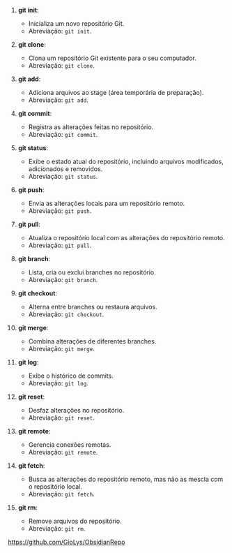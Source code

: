 
1. **git init**:
    
    - Inicializa um novo repositório Git.
    - Abreviação: `git init`.
    
2. **git clone**:
    
    - Clona um repositório Git existente para o seu computador.
    - Abreviação: `git clone`.
    
3. **git add**:
    
    - Adiciona arquivos ao stage (área temporária de preparação).
    - Abreviação: `git add`.
    
4. **git commit**:
    
    - Registra as alterações feitas no repositório.
    - Abreviação: `git commit`.
    
5. **git status**:
    
    - Exibe o estado atual do repositório, incluindo arquivos modificados, adicionados e removidos.
    - Abreviação: `git status`.
    
6. **git push**:
    
    - Envia as alterações locais para um repositório remoto.
    - Abreviação: `git push`.
    
7. **git pull**:
    
    - Atualiza o repositório local com as alterações do repositório remoto.
    - Abreviação: `git pull`.
    
8. **git branch**:
    
    - Lista, cria ou exclui branches no repositório.
    - Abreviação: `git branch`.
    
9. **git checkout**:
    
    - Alterna entre branches ou restaura arquivos.
    - Abreviação: `git checkout`.
    
10. **git merge**:
    
    - Combina alterações de diferentes branches.
    - Abreviação: `git merge`.
    
11. **git log**:
    
    - Exibe o histórico de commits.
    - Abreviação: `git log`.
    
12. **git reset**:
    
    - Desfaz alterações no repositório.
    - Abreviação: `git reset`.
    
13. **git remote**:
    
    - Gerencia conexões remotas.
    - Abreviação: `git remote`.
    
14. **git fetch**:
    
    - Busca as alterações do repositório remoto, mas não as mescla com o repositório local.
    - Abreviação: `git fetch`.
    
15. **git rm**:
    
    - Remove arquivos do repositório.
    - Abreviação: `git rm`.

https://github.com/GioLys/ObsidianRepo